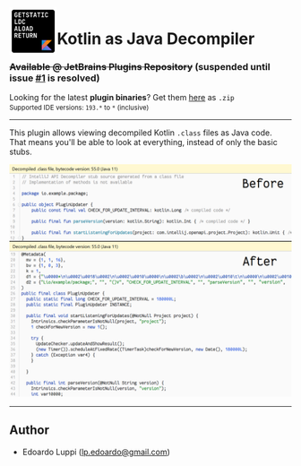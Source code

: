 <img align="left" width="85" height="85" src="https://raw.githubusercontent.com/lppedd/idea-kt-as-java-decompiler/master/images/logo.png" alt="Plugin logo">

# Kotlin as Java Decompiler

### ~~Available @ JetBrains Plugins Repository~~ (suspended until issue [#1][2] is resolved)

Looking for the latest **plugin binaries**? Get them [here][1] as `.zip`  
<small>Supported IDE versions: `193.*` to `*` (inclusive)</small> 

-----

This plugin allows viewing decompiled Kotlin <code>.class</code> files as Java code.  
That means you'll be able to look at everything, instead of only the basic stubs.

<img src="https://raw.githubusercontent.com/lppedd/idea-kt-as-java-decompiler/master/images/before_after.png" alt="Before/After">

-----

## Author

 - Edoardo Luppi (<lp.edoardo@gmail.com>)

[1]: https://github.com/lppedd/idea-kt-as-java-decompiler/releases
[2]: https://github.com/lppedd/idea-kt-as-java-decompiler/issues/1
